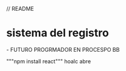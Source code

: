 // README
<h1> sistema del registro </h1>
- FUTURO PROGRMADOR EN PROCESPO BB

"""npm install react"""
hoalc abre
